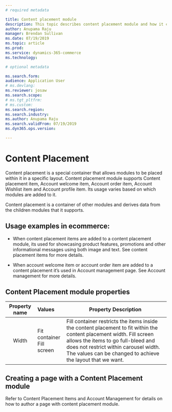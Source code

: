 ```yaml
---
# required metadata

title: Content placement module
description: This topic describes content placement module and how it can be used on ecommerce pages.
author: Anupama Raju
manager: Brendan Sullivan
ms.date: 07/19/2019
ms.topic: article
ms.prod: 
ms.service: dynamics-365-commerce
ms.technology: 

# optional metadata

ms.search.form:  
audience: Application User
# ms.devlang: 
ms.reviewer: josaw
ms.search.scope: 
# ms.tgt_pltfrm: 
# ms.custom: 
ms.search.region: 
ms.search.industry: 
ms.author: Anupama Raju
ms.search.validFrom: 07/19/2019
ms.dyn365.ops.version: 

---
```

# Content Placement 

Content placement is a special container that allows modules to be placed within it in a specific layout. Content placement module supports Content placement item, Account welcome item, Account order item, Account Wishlist item and Account profile item. Its usage varies based on which modules are added to it. 

Content placement is a container of other modules and derives data from the children modules that it supports. 

## Usage examples in ecommerce:

* When content placement items are added to a content placement module, its used for showcasing product features, promotions and other informational messages using both image and text. See content placement items for more details.  

* When account welcome item or account order item are added to a content placement it’s used in Account management page. See Account management for more details. 

## Content Placement module properties

| Property name | Values                                                    | Property Description                                         |
| :-----------: | :-------------------------------------------------------- | ------------------------------------------------------------ |
|     Width     | Fit container<br />Fill screen                            | Fill container restricts the items inside   the content placement to fit within the content placement width. Fill screen   allows the items to go full-bleed and does not restrict within carousel width. <br/>The values can be changed to achieve the layout that we  want. |

 

## Creating a page with a Content Placement module

Refer to Content Placement Items and Account Management for details on how to author a page with content placement module.
